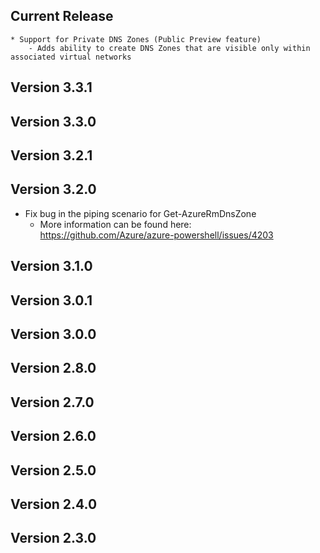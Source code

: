 ﻿<!--
    Please leave this section at the top of the change log.

    Changes for the current release should go under the section titled "Current Release", and should adhere to the following format:

    ## Current Release
    * Overview of change #1
        - Additional information about change #1
    * Overview of change #2
        - Additional information about change #2
        - Additional information about change #2
    * Overview of change #3
    * Overview of change #4
        - Additional information about change #4

    ## YYYY.MM.DD - Version X.Y.Z (Previous Release)
    * Overview of change #1
        - Additional information about change #1
-->
## Current Release
    * Support for Private DNS Zones (Public Preview feature)
        - Adds ability to create DNS Zones that are visible only within associated virtual networks
## Version 3.3.1

## Version 3.3.0

## Version 3.2.1

## Version 3.2.0
* Fix bug in the piping scenario for Get-AzureRmDnsZone
    - More information can be found here: https://github.com/Azure/azure-powershell/issues/4203

## Version 3.1.0

## Version 3.0.1

## Version 3.0.0

## Version 2.8.0

## Version 2.7.0

## Version 2.6.0

## Version 2.5.0

## Version 2.4.0

## Version 2.3.0